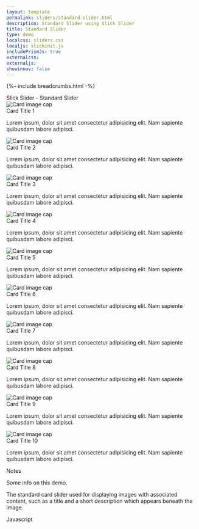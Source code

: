 ```yaml
---
layout: template
permalink: sliders/standard-slider.html
description: Standard Slider using Slick Slider
title: Standard Slider
type: demo
localcss: sliders.css
localjs: slickinit.js
includePrismJs: true
externalcss:
externaljs:
showinnav: false
---
```


{%- include breadcrumbs.html -%}

<div class="container">
	<div class="row">
		<div class="col">
			<span class="h3 d-block" id="sliderLabel">Slick Slider - Standard Slider</span>
		</div>
	</div>
	<div class="row">
		<div class="col-lg-9">
			<div class="cdc-card-slider">
				<div class="card">
					<img alt="Card image cap" class="card-img-top" src="https://picsum.photos/id/849/700/300">
					<div class="card-body">
						<div class="card-title h4 text-left">
							Card Title 1
						</div>
						<p>Lorem ipsum, dolor sit amet consectetur adipisicing elit. Nam sapiente quibusdam labore adipisci.</p>
					</div>
				</div>
				<div class="card">
					<img alt="Card image cap" class="card-img-top" src="https://picsum.photos/id/820/700/300">
					<div class="card-body">
						<div class="card-title h4 text-left">
							Card Title 2
						</div>
						<p>Lorem ipsum, dolor sit amet consectetur adipisicing elit. Nam sapiente quibusdam labore adipisci.</p>
					</div>
				</div>
				<div class="card">
					<img alt="Card image cap" class="card-img-top" src="https://picsum.photos/id/821/700/300">
					<div class="card-body">
						<div class="card-title h4 text-left">
							Card Title 3
						</div>
						<p>Lorem ipsum, dolor sit amet consectetur adipisicing elit. Nam sapiente quibusdam labore adipisci.</p>
					</div>
				</div>
				<div class="card">
					<img alt="Card image cap" class="card-img-top" src="https://picsum.photos/id/822/700/300">
					<div class="card-body">
						<div class="card-title h4 text-left">
							Card Title 4
						</div>
						<p>Lorem ipsum, dolor sit amet consectetur adipisicing elit. Nam sapiente quibusdam labore adipisci.</p>
					</div>
				</div>
				<div class="card">
					<img alt="Card image cap" class="card-img-top" src="https://picsum.photos/id/813/700/300">
					<div class="card-body">
						<div class="card-title h4 text-left">
							Card Title 5
						</div>
						<p>Lorem ipsum, dolor sit amet consectetur adipisicing elit. Nam sapiente quibusdam labore adipisci.</p>
					</div>
				</div>
				<div class="card">
					<img alt="Card image cap" class="card-img-top" src="https://picsum.photos/id/849/700/300">
					<div class="card-body">
						<div class="card-title h4 text-left">
							Card Title 6
						</div>
						<p>Lorem ipsum, dolor sit amet consectetur adipisicing elit. Nam sapiente quibusdam labore adipisci.</p>
					</div>
				</div>
				<div class="card">
					<img alt="Card image cap" class="card-img-top" src="https://picsum.photos/id/820/700/300">
					<div class="card-body">
						<div class="card-title h4 text-left">
							Card Title 7
						</div>
						<p>Lorem ipsum, dolor sit amet consectetur adipisicing elit. Nam sapiente quibusdam labore adipisci.</p>
					</div>
				</div>
				<div class="card">
					<img alt="Card image cap" class="card-img-top" src="https://picsum.photos/id/821/700/300">
					<div class="card-body">
						<div class="card-title h4 text-left">
							Card Title 8
						</div>
						<p>Lorem ipsum, dolor sit amet consectetur adipisicing elit. Nam sapiente quibusdam labore adipisci.</p>
					</div>
				</div>
				<div class="card">
					<img alt="Card image cap" class="card-img-top" src="https://picsum.photos/id/822/700/300">
					<div class="card-body">
						<div class="card-title h4 text-left">
							Card Title 9
						</div>
						<p>Lorem ipsum, dolor sit amet consectetur adipisicing elit. Nam sapiente quibusdam labore adipisci.</p>
					</div>
				</div>
				<div class="card">
					<img alt="Card image cap" class="card-img-top" src="https://picsum.photos/id/813/700/300">
					<div class="card-body">
						<div class="card-title h4 text-left">
							Card Title 10
						</div>
						<p>Lorem ipsum, dolor sit amet consectetur adipisicing elit. Nam sapiente quibusdam labore adipisci.</p>
					</div>
				</div>
			</div>
		</div>
	</div>
</div>

<div aria-multiselectable="true" class="accordion indicator-plus accordion-white mb-3 mt-3" id="accordion-4" role="tabpanel">
	<div class="card">
		<div aria-expanded="false" class="card-header collapsed" data-target="#accordion-4-collapse-3" data-toggle="collapse" id="accordion-4-card-3" role="tab">
			<a class="card-title" data-controls="accordion-4-collapse-3">Notes</a>
		</div>
		<div aria-labelledby="accordion-4-card-3" class="collapse show" id="accordion-4-collapse-3" role="tabpanel">
			<div class="card-body">
				<p>Some info on this demo.</p>
				<p>The standard card slider used for displaying images with associated content, such as a title and a short description which appears beneath the image.</p>
			</div>
		</div>
	</div>
	<div class="card">
		<div aria-expanded="false" class="card-header collapsed" data-target="#accordion-4-collapse-2" data-toggle="collapse" id="accordion-4-card-2" role="tab">
			<a class="card-title" data-controls="accordion-4-collapse-2">Javascript</a>
		</div>
		<div aria-labelledby="accordion-4-card-2" class="collapse" id="accordion-4-collapse-2" role="tabpanel">
			<div class="card-body">
				<div class="row">
					<div class="col">
						<pre id="script-output"></pre>
					</div>
				</div>
			</div>
		</div>
	</div>
</div>

<script id="prism-source">
window.addEventListener( 'DOMContentLoaded', function() {
	( function( $ ) {

		slickInit( '.cdc-card-slider', {
			'sliderType': 'standard',
			'bodyClass': '',
			'ariaLabel': '',
			'centerMode': false,
			'ariaLabelTarget': 'sliderLabel',
			'responsive': [
				{ 'breakpoint': 1200, 'settings': { 'slidesToShow': 1, 'slidesToScroll': 1 } },
				{ 'breakpoint': 992, 'settings': { 'slidesToShow': 1, 'slidesToScroll': 1 } },
				{ 'breakpoint': 768, 'settings': { 'slidesToShow': 1, 'slidesToScroll': 1 } },
				{ 'breakpoint': 576, 'settings': { 'slidesToShow': 1, 'slidesToScroll': 1 } },
				{ 'breakpoint': 0, 'settings': { 'slidesToShow': 1, 'slidesToScroll': 1, 'centerPadding': '20px' } }
			]
		} );

	} )( jQuery );
} );
</script>